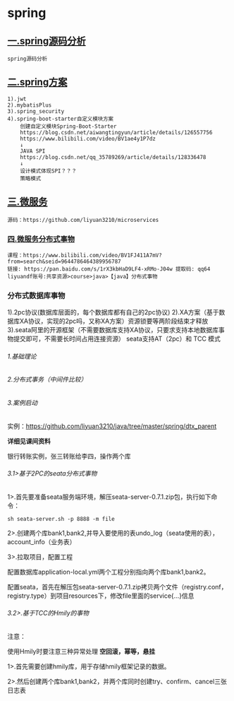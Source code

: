 # spring

## [一.spring源码分析](spring_src.md)
```
spring源码分析
```
## [二.spring方案](jwt_spring_security.md)

```
1).jwt
2).mybatisPlus
3).spring_security
4).spring-boot-starter自定义模块方案
    创建自定义模块Spring-Boot-Starter
    https://blog.csdn.net/aiwangtingyun/article/details/126557756
    https://www.bilibili.com/video/BV1ae4y1P7dz
    ↓
    JAVA SPI
    https://blog.csdn.net/qq_35789269/article/details/128336478
    ↓
    设计模式体现SPI？？？
    策略模式
```
## [三.微服务](spring_cloud.md)

```
源码：https://github.com/liyuan3210/microservices
```
### [四.微服务分布式事物](#)

```
课程：https://www.bilibili.com/video/BV1FJ411A7mV?from=search&seid=9644786464389956787
链接: https://pan.baidu.com/s/1rX3kbHaD9LF4-xRMo-J04w 提取码: qq64
liyuandf账号:共享资源>course>java>【java】分布式事物
```

### 分布式数据库事物

1).2pc协议(数据库层面的，每个数据库都有自己的2pc协议)
2).XA方案（基于数据库XA协议，实现的2pc吗，又称XA方案）资源锁要等两阶段结束才释放
3).seata阿里的开源框架（不需要数据库支持XA协议，只要求支持本地数据库事物提交即可，不需要长时间占用连接资源）
	seata支持AT（2pc）和 TCC 模式

###### 1.基础理论



###### 2.分布式事务（中间件比较）



###### 3.案例启动

实例：https://github.com/liyuan3210/java/tree/master/spring/dtx_parent

**详细见课间资料**

银行转账实例，张三转账给李四，操作两个库

###### 3.1>基于2PC的seata分布式事物

1>.首先要准备seata服务端环境，解压seata-server-0.7.1.zip包，执行如下命令：

```
sh seata-server.sh -p 8888 -m file
```

2>.创建两个库bank1,bank2,并导入要使用的表undo_log（seata使用的表），account_info（业务表）

3>.拉取项目，配置工程

配置数据库application-local.yml两个工程分别指向两个库bank1,bank2。

配置seata，首先在解压包seata-server-0.7.1.zip拷贝两个文件（registry.conf，registry.type）到项目resources下，修改file里面的service{...}信息

###### 3.2>.基于TCC的Hmily的事物

注意：

使用Hmily时要注意三种异常处理 **空回滚，幂等，悬挂**

1>.首先需要创建hmily库，用于存储hmily框架记录的数据。

2>.然后创建两个库bank1,bank2，并两个库同时创建try、confirm、cancel三张日志表

